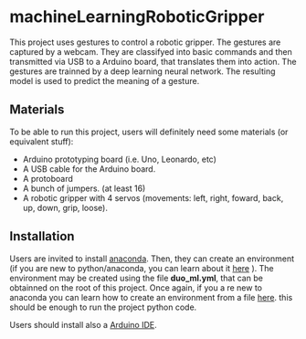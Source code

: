 # machineLearningRoboticGripper

This project uses gestures to control a robotic gripper.
The gestures are captured by a webcam. They are classifyed into basic commands and then transmitted via USB to a Arduino board, that translates them into action.
The gestures are trainned by a deep learning neural network.
The resulting model is used to predict the meaning of a gesture.

## Materials

To be able to run this project, users will definitely need some materials (or equivalent stuff): 
  - Arduino prototyping board (i.e. Uno, Leonardo, etc)
  - A USB cable for the Arduino board.
  - A protoboard
  - A bunch of jumpers. (at least 16)
  - A robotic gripper with 4 servos (movements: left, right, foward, back, up, down, grip, loose).

## Installation

Users are invited to install [anaconda](https://conda.io/docs/user-guide/install/index.htm).
Then, they can create an environment (if you are new to python/anaconda, you can learn about it [here](https://conda.io/docs/user-guide/tasks/manage-environments.html) ).
The environment may be created using the file **duo_ml.yml**, that can be obtainned on the root of this project.
Once again, if you a re new to anaconda you can learn how to create an environment from a file [here](https://conda.io/docs/user-guide/tasks/manage-environments.html#creating-an-environment-from-an-environment-yml-file).
this should be enough to run the project python code.

Users should install also a [Arduino IDE](https://www.arduino.cc/en/Main/Software).

